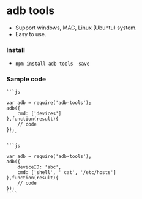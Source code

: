 # adb tools
- Support windows, MAC, Linux (Ubuntu) system.
- Easy to use.

### Install
* ``npm install adb-tools -save``

### Sample code

    ```js

    var adb = require('adb-tools');
    adb({
        cmd: ['devices']
    },function(result){
        // code
    });
    ````
    
    ```js

    var adb = require('adb-tools');
    adb({
        deviceID: 'abc',
        cmd: ['shell', ' cat', '/etc/hosts']
    },function(result){
        // code
    });
    ````


